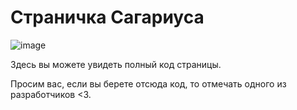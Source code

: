 # Страничка Сагариуса
![image](https://github.com/Sagarius/sagarius.github.io/assets/118558563/2a727cdd-7120-441e-9c25-ed80cbf6df6d)

Здесь вы можете увидеть полный код страницы.

Просим вас, если вы берете отсюда код, то отмечать одного из разработчиков <3.


